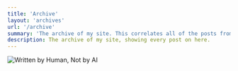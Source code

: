 ```yaml
---
title: 'Archive'
layout: 'archives'
url: '/archive'
summary: 'The archive of my site. This correlates all of the posts from my blog and other areas into one archival list by date.'
description: The archive of my site, showing every post on here.
---
```


![Written by Human, Not by AI](/images/not-by-ai/english/Written-By-Human-Not-By-AI-Badge-black.svg "Written by Human, Not by AI")
